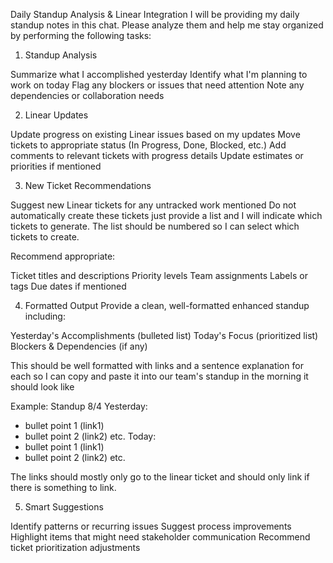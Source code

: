 Daily Standup Analysis & Linear Integration
I will be providing my daily standup notes in this chat. Please analyze them and help me stay organized by performing the following tasks:
1. Standup Analysis

Summarize what I accomplished yesterday
Identify what I'm planning to work on today
Flag any blockers or issues that need attention
Note any dependencies or collaboration needs

2. Linear Updates

Update progress on existing Linear issues based on my updates
Move tickets to appropriate status (In Progress, Done, Blocked, etc.)
Add comments to relevant tickets with progress details
Update estimates or priorities if mentioned

3. New Ticket Recommendations

Suggest new Linear tickets for any untracked work mentioned
Do not automatically create these tickets just provide a list and I will indicate which tickets to generate.
The list should be numbered so I can select which tickets to create.


Recommend appropriate:

Ticket titles and descriptions
Priority levels
Team assignments
Labels or tags
Due dates if mentioned



4. Formatted Output
Provide a clean, well-formatted enhanced standup including:

Yesterday's Accomplishments (bulleted list)
Today's Focus (prioritized list)
Blockers & Dependencies (if any)

This should be well formatted with links and a sentence explanation for each
so I can copy and paste it into our team's standup in the morning it should look like

Example:
Standup 8/4
Yesterday:
* bullet point 1 (link1)
* bullet point 2 (link2)
etc.
Today:
* bullet point 1 (link1)
* bullet point 2 (link2)
etc.

The links should mostly only go to the linear ticket and should only link
if there is something to link.


5. Smart Suggestions

Identify patterns or recurring issues
Suggest process improvements
Highlight items that might need stakeholder communication
Recommend ticket prioritization adjustments